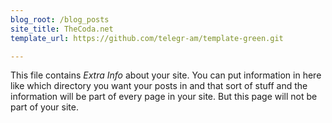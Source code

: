 ```yaml
---
blog_root: /blog_posts
site_title: TheCoda.net
template_url: https://github.com/telegr-am/template-green.git

---
```


This file contains _Extra Info_ about your site.  You can
put information in here like which directory you want your posts in
and that sort of stuff and the information will be part of every page
in your site.  But this page will not be part of your site.



